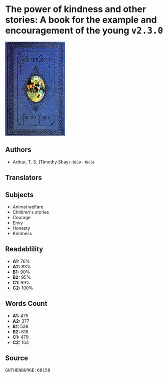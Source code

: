 # The power of kindness and other stories: A book for the example and encouragement of the young <kbd>v2.3.0</kbd>

![](./cover.medium.jpg "")

## Authors


 - Arthur, T. S. (Timothy Shay) <small>(1809 - 1885)</small>

## Translators



## Subjects


 - Animal welfare
 - Children's stories
 - Courage
 - Envy
 - Honesty
 - Kindness

## Readablility


 - **A1:** 76%
 - **A2:** 83%
 - **B1:** 90%
 - **B2:** 95%
 - **C1:** 99%
 - **C2:** 100%

## Words Count


 - **A1:** 475
 - **A2:** 377
 - **B1:** 538
 - **B2:** 618
 - **C1:** 479
 - **C2:** 163

## Source


<kbd>GUTHENBURGE:68158</kbd>

